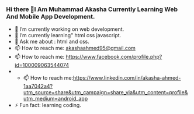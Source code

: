 ### Hi there 👋I Am Muhammad Akasha Currently Learning Web And Mobile App Development.






- 🔭 I’m currently working on web development.
- 🌱 I’m currently learning" html css javascript.
- 💬 Ask me about : html and css.
- 📫 How to reach me: akashaahmed95@gmail.com
- 📫 How to reach me: https://www.facebook.com/profile.php?id=100009063544074
- - 📫 How to reach me:https://www.linkedin.com/in/akasha-ahmed-1aa7042a4?utm_source=share&utm_campaign=share_via&utm_content=profile&utm_medium=android_app
- ⚡ Fun fact: learning coding.

